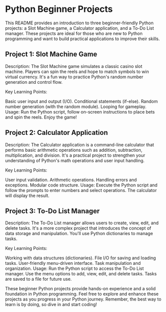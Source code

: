 
# Python Beginner Projects


This README provides an introduction to three beginner-friendly Python projects: a Slot Machine game, a Calculator application, and a To-Do List manager. These projects are ideal for those who are new to Python programming and want to build practical applications to improve their skills.

## Project 1: Slot Machine Game

Description: The Slot Machine game simulates a classic casino slot machine. Players can spin the reels and hope to match symbols to win virtual currency. It's a fun way to practice Python's random number generation and control flow.

Key Learning Points:

Basic user input and output (I/O).
Conditional statements (if-else).
Random number generation (with the random module).
Looping for gameplay.
Usage: Run the Python script, follow on-screen instructions to place bets and spin the reels. Enjoy the game!

## Project 2: Calculator Application

Description: The Calculator application is a command-line calculator that performs basic arithmetic operations such as addition, subtraction, multiplication, and division. It's a practical project to strengthen your understanding of Python's math operations and user input handling.

Key Learning Points:

User input validation.
Arithmetic operations.
Handling errors and exceptions.
Modular code structure.
Usage: Execute the Python script and follow the prompts to enter numbers and select operations. The calculator will display the result.

## Project 3: To-Do List Manager

Description: The To-Do List manager allows users to create, view, edit, and delete tasks. It's a more complex project that introduces the concept of data storage and manipulation. You'll use Python dictionaries to manage tasks.

Key Learning Points:

Working with data structures (dictionaries).
File I/O for saving and loading tasks.
User-friendly menu-driven interface.
Task manipulation and organization.
Usage: Run the Python script to access the To-Do List manager. Use the menu options to add, view, edit, and delete tasks. Tasks are saved to a file for future use.

These beginner Python projects provide hands-on experience and a solid foundation in Python programming. Feel free to explore and enhance these projects as you progress in your Python journey. Remember, the best way to learn is by doing, so dive in and start coding!
